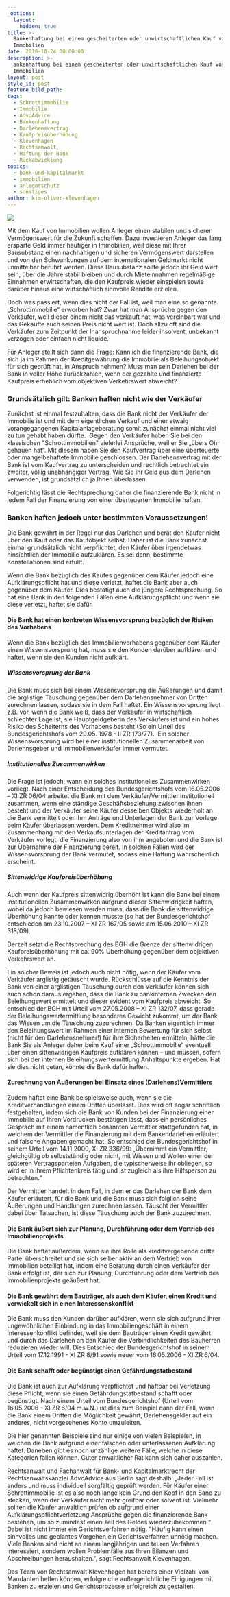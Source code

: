 ```yaml
---
_options:
  layout:
    hidden: true
title: >-
  Bankenhaftung bei einem gescheiterten oder unwirtschaftlichen Kauf von
  Immobilien
date: 2018-10-24 00:00:00
description: >-
  ankenhaftung bei einem gescheiterten oder unwirtschaftlichen Kauf von
  Immobilien
layout: post
style_id: post
feature_bild_path:
tags:
  - Schrottimmobilie
  - Immobilie
  - AdvoAdvice
  - Bankenhaftung
  - Darlehensvertrag
  - Kaufpreisüberhöhung
  - Klevenhagen
  - Rechtsanwalt
  - Haftung der Bank
  - Rückabwicklung
topics:
  - bank-und-kapitalmarkt
  - immobilien
  - anlegerschutz
  - sonstiges
author: kim-oliver-klevenhagen
---
```


![](/uploads/bank-2907728-640-1.jpg)

Mit dem Kauf von Immobilien wollen Anleger einen stabilen und sicheren Vermögenswert für die Zukunft schaffen. Dazu investieren Anleger das lang ersparte Geld immer häufiger in Immobilien, weil diese mit Ihrer Bausubstanz einen nachhaltigen und sicheren Vermögenswert darstellen und von den Schwankungen auf dem internationalen Geldmarkt nicht unmittelbar berührt werden. Diese Bausubstanz sollte jedoch ihr Geld wert sein, über die Jahre stabil bleiben und durch Mieteinnahmen regelmäßige Einnahmen erwirtschaften, die den Kaufpreis wieder einspielen sowie darüber hinaus eine wirtschaftlich sinnvolle Rendite erzielen.

Doch was passiert, wenn dies nicht der Fall ist, weil man eine so genannte „Schrottimmobilie“ erworben hat? Zwar hat man Ansprüche gegen den Verkäufer, weil dieser einem nicht das verkauft hat, was vereinbart war und das Gekaufte auch seinen Preis nicht wert ist. Doch allzu oft sind die Verkäufer zum Zeitpunkt der Inanspruchnahme leider insolvent, unbekannt verzogen oder einfach nicht liquide.

Für Anleger stellt sich dann die Frage: Kann ich die finanzierende Bank, die sich ja im Rahmen der Kreditgewährung die Immobilie als Beleihungsobjekt für sich geprüft hat, in Anspruch nehmen? Muss man sein Darlehen bei der Bank in voller Höhe zurückzahlen, wenn der gezahlte und finanzierte Kaufpreis erheblich vom objektiven Verkehrswert abweicht?

### Grundsätzlich gilt: Banken haften nicht wie der Verkäufer

Zunächst ist einmal festzuhalten, dass die Bank nicht der Verkäufer der Immobilie ist und mit dem eigentlichen Verkauf und einer etwaig vorangegangenen Kapitalanlageberatung somit zunächst einmal nicht viel zu tun gehabt haben dürfte.  Gegen den Verkäufer haben Sie bei den klassischen "Schrottimmobilien" vielerlei Ansprüche, weil er Sie „übers Ohr gehauen hat“. Mit diesem haben Sie den Kaufvertrag über eine überteuerte oder mangelbehaftete Immobilie geschlossen. Der Darlehensvertrag mit der Bank ist vom Kaufvertrag zu unterscheiden und rechtlich betrachtet ein zweiter, völlig unabhängiger Vertrag. Wie Sie ihr Geld aus dem Darlehen verwenden, ist grundsätzlich ja Ihnen überlassen.

Folgerichtig lässt die Rechtsprechung daher die finanzierende Bank nicht in jedem Fall der Finanzierung von einer überteuerten Immobilie haften.

### Banken haften jedoch unter bestimmten Voraussetzungen!

Die Bank gewährt in der Regel nur das Darlehen und berät den Käufer nicht über den Kauf oder das Kaufobjekt selbst. Daher ist die Bank zunächst einmal grundsätzlich nicht verpflichtet, den Käufer über irgendetwas hinsichtlich der Immobilie aufzuklären. Es sei denn, bestimmte Konstellationen sind erfüllt.

Wenn die Bank bezüglich des Kaufes gegenüber dem Käufer jedoch eine Aufklärungspflicht hat und diese verletzt, haftet die Bank aber auch gegenüber dem Käufer. Dies bestätigt auch die jüngere Rechtsprechung. So hat eine Bank in den folgenden Fällen eine Aufklärungspflicht und wenn sie diese verletzt, haftet sie dafür.

#### Die Bank hat einen konkreten Wissensvorsprung bezüglich der Risiken des Vorhabens

Wenn die Bank bezüglich des Immobilienvorhabens gegenüber dem Käufer einen Wissensvorsprung hat, muss sie den Kunden darüber aufklären und haftet, wenn sie den Kunden nicht aufklärt.

##### Wissensvorsprung der Bank

Die Bank muss sich bei einem Wissensvorsprung die Äußerungen und damit die arglistige Täuschung gegenüber dem Darlehensnehmer von Dritten zurechnen lassen, sodass sie in dem Fall haftet. Ein Wissensvorsprung liegt z.B. vor, wenn die Bank weiß, dass der Verkäufer in wirtschaftlich schlechter Lage ist, sie Hauptgeldgeberin des Verkäufers ist und ein hohes Risiko des Scheiterns des Vorhabens besteht (So ein Urteil des Bundesgerichtshofs vom 29.05. 1978 - II ZR 173/77).  Ein solcher Wissensvorsprung wird bei einer institutionellen Zusammenarbeit von Darlehnsgeber und Immobilienverkäufer immer vermutet.

##### Institutionelles Zusammenwirken

Die Frage ist jedoch, wann ein solches institutionelles Zusammenwirken vorliegt. Nach einer Entscheidung des Bundesgerichtshofs vom 16.05.2006 – XI ZR 06/04 arbeitet die Bank mit dem Verkäufer/Vermittler institutionell zusammen, wenn eine ständige Geschäftsbeziehung zwischen ihnen besteht und der Verkäufer seine Käufer desselben Objekts wiederholt an die Bank vermittelt oder ihm Anträge und Unterlagen der Bank zur Vorlage beim Käufer überlassen werden. Dem Kreditnehmer wird also im Zusammenhang mit den Verkaufsunterlagen der Kreditantrag vom Verkäufer vorlegt, die Finanzierung also von ihm angeboten und die Bank ist zur Übernahme der Finanzierung bereit. In solchen Fällen wird der Wissensvorsprung der Bank vermutet, sodass eine Haftung wahrscheinlich erscheint.

##### Sittenwidrige Kaufpreisüberhöhung

Auch wenn der Kaufpreis sittenwidrig überhöht ist kann die Bank bei einem institutionellen Zusammenwirken aufgrund dieser Sittenwidrigkeit haften, wobei da jedoch bewiesen werden muss, dass die Bank die sittenwidrige Überhöhung kannte oder kennen musste (so hat der Bundesgerichtshof entschieden am 23.10.2007 – XI ZR 167/05 sowie am 15.06.2010 – XI ZR 318/09).

Derzeit setzt die Rechtsprechung des BGH die Grenze der sittenwidrigen Kaufpreisüberhöhung mit ca. 90% Überhöhung gegenüber dem objektiven Verkehrswert an.

Ein solcher Beweis ist jedoch auch nicht nötig, wenn der Käufer vom Verkäufer arglistig getäuscht wurde. Rückschlüsse auf die Kenntnis der Bank von einer arglistigen Täuschung durch den Verkäufer können sich auch schon daraus ergeben, dass die Bank zu bankinternen Zwecken den Beleihungswert ermittelt und dieser evident vom Kaufpreis abweicht. So entschied der BGH mit Urteil vom 27.05.2008 – XI ZR 132/07, dass gerade der Beleihungswertermittlung besonderes Gewicht zukommt, um der Bank das Wissen um die Täuschung zuzurechnen. Da Banken eigentlich immer den Beleihungswert im Rahmen einer internen Bewertung für sich selbst (nicht für den Darlehensnehmer!) für ihre Sicherheiten ermitteln, hätte die Bank Sie als Anleger daher beim Kauf einer „Schrottimmobilie“ eventuell über einen sittenwidrigen Kaufpreis aufklären können – und müssen, sofern sich bei der internen Beleihungswertermittlung Anhaltspunkte ergeben. Hat sie dies nicht getan, könnte die Bank dafür haften.

#### Zurechnung von Äußerungen bei Einsatz eines (Darlehens)Vermittlers

Zudem haftet eine Bank beispielsweise auch, wenn sie die Kreditverhandlungen einem Dritten überlässt. Dies wird oft sogar schriftlich festgehalten, indem sich die Bank von Kunden bei der Finanzierung einer Immobilie auf Ihren Vordrucken bestätigen lässt, dass ein persönliches Gespräch mit einem namentlich benannten Vermittler stattgefunden hat, in welchem der Vermittler die Finanzierung mit dem Bankendarlehen erläutert und falsche Angaben gemacht hat. So entschied der Bundesgerichtshof in seinem Urteil vom 14.11.2000, XI ZR 336/99: „Übernimmt ein Vermittler, gleichgültig ob selbstständig oder nicht, mit Wissen und Wollen einer der späteren Vertragsparteien Aufgaben, die typischerweise ihr obliegen, so wird er in ihrem Pflichtenkreis tätig und ist zugleich als ihre Hilfsperson zu betrachten.“

Der Vermittler handelt in dem Fall, in dem er das Darlehen der Bank dem Käufer erläutert, für die Bank und die Bank muss sich folglich seine Äußerungen und Handlungen zurechnen lassen. Täuscht der Vermittler dabei über Tatsachen, ist diese Täuschung auch der Bank zuzurechnen.

#### Die Bank äußert sich zur Planung, Durchführung oder dem Vertrieb des Immobilienprojekts

Die Bank haftet außerdem, wenn sie ihre Rolle als kreditvergebende dritte Partei überschreitet und sie sich selber aktiv an dem Vertrieb von Immobilien beteiligt hat, indem eine Beratung durch einen Verkäufer der Bank erfolgt ist, der sich zur Planung, Durchführung oder dem Vertrieb des Immobilienprojekts geäußert hat.

#### Die Bank gewährt dem Bauträger, als auch dem Käufer, einen Kredit und verwickelt sich in einen Interessenskonflikt

Die Bank muss den Kunden darüber aufklären, wenn sie sich aufgrund ihrer ungewöhnlichen Einbindung in das Immobiliengeschäft in einem Interessenkonflikt befindet, weil sie dem Bauträger einen Kredit gewährt und durch das Darlehen an den Käufer die Verbindlichkeiten des Bauherren reduzieren wieder will. Dies Entschied der Bundesgerichtshof in seinem Urteil vom 17.12.1991 - XI ZR 8/91 sowie neuer vom 16.05.2006 - XI ZR 6/04.

#### Die Bank schafft oder begünstigt einen Gefährdungstatbestand

Die Bank ist auch zur Aufklärung verpflichtet und haftbar bei Verletzung diese Pflicht, wenn sie einen Gefährdungstatbestand schafft oder begünstigt. Nach einem Urteil vom Bundesgerichtshof (Urteil vom 16.05.2006 - XI ZR 6/04 m.w.N.) ist dies zum Beispiel dann der Fall, wenn die Bank einem Dritten die Möglichkeit gewährt, Darlehensgelder auf ein anderes, nicht vorgesehenes Konto umzuleiten.

Die hier genannten Beispiele sind nur einige von vielen Beispielen, in welchen die Bank aufgrund einer falschen oder unterlassenen Aufklärung haftet. Daneben gibt es noch unzählige weitere Fälle, welche in diese Kategorien fallen können. Guter anwaltlicher Rat kann sich daher auszahlen.

Rechtsanwalt und Fachanwalt für Bank- und Kapitalmarktrecht der Rechtsanwaltskanzlei AdvoAdvice aus Berlin sagt deshalb: „Jeder Fall ist anders und muss individuell sorgfältig geprüft werden. Für Käufer einer Schrottimmobilie ist es also noch lange kein Grund den Kopf in den Sand zu stecken, wenn der Verkäufer nicht mehr greifbar oder solvent ist. Vielmehr sollten die Käufer anwaltlich prüfen ob aufgrund einer Aufklärungspflichtverletzung Ansprüche gegen die finanzierende Bank bestehen, um so zumindest einen Teil des Geldes wiederzubekommen.“ Dabei ist nicht immer ein Gerichtsverfahren nötig. "Häufig kann einen sinnvolles und geplantes Vorgehen ein Gerichtsverfahren unnötig machen. Viele Banken sind nicht an einem langjährigen und teuren Verfahren interessiert, sondern wollen Problemfälle aus Ihren Bilanzen und Abschreibungen heraushalten.", sagt Rechtsanwalt Klevenhagen.  

Das Team von Rechtsanwalt Klevenhagen hat bereits einer Vielzahl von Mandanten helfen können, erfolgreiche außergerichtliche Einigungen mit Banken zu erzielen und Gerichtsprozesse erfolgreich zu gestalten.